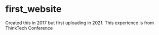 # first_website
Created this in 2017 but first uploading in 2021. This experience is from ThinkTech Conference
